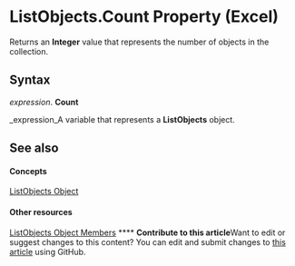 
# ListObjects.Count Property (Excel)

Returns an  **Integer** value that represents the number of objects in the collection.


## Syntax

 _expression_. **Count**

 _expression_A variable that represents a  **ListObjects** object.


## See also


#### Concepts


 [ListObjects Object](3a888055-1ed0-d37d-0586-ced999dc1c42.md)
#### Other resources


 [ListObjects Object Members](a067b883-9aa3-f8f6-bf72-87541b796a80.md)
****   **Contribute to this article**Want to edit or suggest changes to this content? You can edit and submit changes to  [this article](https://github.com/jhershey00/VBA_Excel_Test/OpenXMLCon/articles/ad5df088-54c7-63c3-c25a-77370fe3d250.md) using GitHub.

